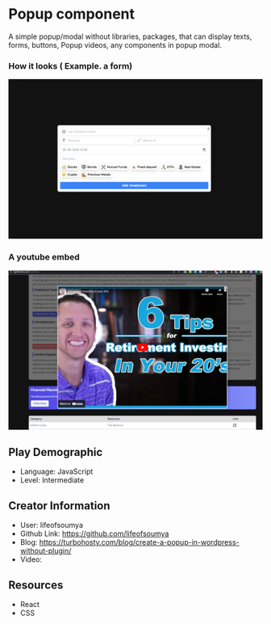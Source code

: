 # Popup component

A simple popup/modal without libraries, packages, that can display texts, forms, buttons, Popup videos, any components in popup modal.

### How it looks ( Example. a form)
![Popup form](./images/popup.png)
### A youtube embed
![Youtube popup](./images/ytpopup.png)

## Play Demographic

- Language: JavaScript
- Level: Intermediate

## Creator Information

- User: lifeofsoumya
- Github Link: https://github.com/lifeofsoumya
- Blog: https://turbohosty.com/blog/create-a-popup-in-wordpress-without-plugin/
- Video: 

## Resources

- React
- CSS
